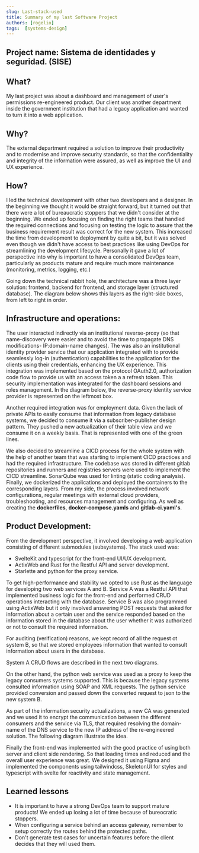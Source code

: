 ```yaml
---
slug: Last-stack-used
title: Summary of my last Software Project
authors: [rogelio]
tags:  [systems-design]
---
```


## Project name: Sistema de identidades y seguridad. (SISE)

## What?
My last project was about a dashboard and management of user's permissions re-engineered product. Our client was another department inside the government institution that had a legacy application and wanted to turn it into a web application.

## Why?
The external department required a solution to improve their productivity and to modernise and improve security standards, so that the confidentiality and integrity of the information were assured, as well as improve the UI and UX experience.

## How?
I led the technical development with other two developers and a designer. In the beginning we thought it would be straight forward, but it turned out that there were a lot of bureaucratic stoppers that we didn't consider at the beginning. We ended up focusing on finding the right teams that handled the required connections and focusing on testing the logic to assure that the business requirement result was correct for the new system. This increased the time from development to deployment by quite a bit, but it was solved even though we didn't have access to best practices like using DevOps for streamlining the development lifecycle. Personally it gave a lot of perspective into why is important to have a consolidated DevOps team, particularly as products mature and require much more maintenance (monitoring, metrics, logging, etc.)

Going down the technical rabbit hole, the architecture was a three layer solution: frontend, backend for frontend, and storage layer (structured database). The diagram below shows this layers as the right-side boxes, from left to right in order.

## Infrastructure and operations:

The user interacted indirectly via an institutional reverse-proxy (so that name-discovery were easier and to avoid the time to propagate DNS modifications- IP:domain-name changes). The was also an institutional identity provider service that our application integrated with to provide seamlessly log-in (authentication) capabilities to the application for the clients using their credentials, enhancing the UX experience. This integration was implemented based on the protocol OAuth2.0, authorization code flow to provide us with an access token a a refresh token. This security implementation was integrated for the dashboard sessions and roles management. In the diagram below, the reverse-proxy identity service provider is represented on the leftmost box.

Another required integration was for employment data. Given the lack of private APIs to easily consume that information from legacy database systems, we decided to consume it via a subscriber-publisher design pattern. They pushed a new actualization of their table view and we consume it on a weekly basis. That is represented with one of the green lines.

<!-- ![Architecture]() -->

We also decided to streamline a CICD process for the whole system with the help of another team that was starting to implement CICD practices and had the required infrastructure. The codebase was stored in different gitlab repositories and runners and registries servers were used to implement the CICD streamline. SonarQube was used for linting (static coding analysis). Finally, we dockerized the applications and deployed the containers to the corresponding layers. From my side, the process involved network configurations, regular meetings with external cloud providers, troubleshooting, and resources management and configuring. As well as creating the **dockerfiles**, **docker-compose.yamls** and **gitlab-ci.yaml's**. 

<!-- ![CICD]() -->

## Product Development:
From the development perspective, it involved developing a web application consisting of different submodules (subsystems). The stack used was:

+ SvelteKit and typescript for the front-end UI/UX development.
+ ActixWeb and Rust for the Restful API and server development.
+ Starlette and python for the proxy service.

To get high-performance and stability we opted to use Rust as the language for developing two web services A and B. Service A was a Restful API that implemented business logic for the front-end and performed CRUD operations interacting with the database. Service B was also programmed using ActixWeb but it only involved answering POST requests that asked for information about a certain user and the service responded based on the information stored in the database about the user whether it was authorized or not to consult the required information.

For auditing (verification) reasons, we kept record of all the request ot system B, so that we stored employees information that wanted to consult information about users in the database. 

System A CRUD flows are described in the next two diagrams.

<!-- ![ppee]()
![usuario-autorizado]() -->

On the other hand, the python web service was used as a proxy to keep the legacy consumers systems supported. This is because the legacy systems consulted information using SOAP and XML requests. The python service provided conversion and passed down the converted request to json to the new system B.

As part of the information security actualizations, a new CA was generated and we used it to encrypt the communication between the different consumers and the service via TLS, that required resolving the domain-name of the DNS service to the new IP address of the re-engineered solution. The following diagram illustrate the idea.
<!-- ![rebinding]() -->

Finally the front-end was implemented with the good practice of using both server and client side rendering. So that loading times and reduced and the overall user experience was great. We designed it using Figma and implemented the components using tailwindcss, SkeletonUI for styles and typescript with svelte for reactivity and state management.

## Learned lessons
+ It is important to have a strong DevOps team to support mature products! We ended up losing a lot of time because of bureocratic stoppers.
+ When configuring a service behind an access gateway, remember to setup correctly the routes behind the protected paths.
+ Don't generate test cases for uncertain features before the client decides that they will used them.
